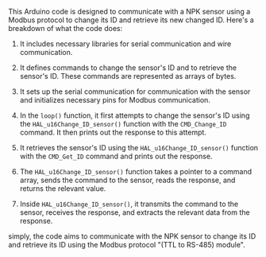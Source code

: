 This Arduino code is designed to communicate with a NPK sensor using a Modbus protocol to change its ID and retrieve its new changed ID. 
Here's a breakdown of what the code does:

1. It includes necessary libraries for serial communication and wire communication.

2. It defines commands to change the sensor's ID and to retrieve the sensor's ID. These commands are represented as arrays of bytes.

3. It sets up the serial communication for communication with the sensor and initializes necessary pins for Modbus communication.

4. In the `loop()` function, it first attempts to change the sensor's ID using the `HAL_u16Change_ID_sensor()` function with the `CMD_Change_ID` command. It then prints out the response to this attempt.

5. It retrieves the sensor's ID using the `HAL_u16Change_ID_sensor()` function with the `CMD_Get_ID` command and prints out the response.

6. The `HAL_u16Change_ID_sensor()` function takes a pointer to a command array, sends the command to the sensor, reads the response, and returns the relevant value.

7. Inside `HAL_u16Change_ID_sensor()`, it transmits the command to the sensor, receives the response, and extracts the relevant data from the response.

simply, the code aims to communicate with the NPK sensor to change its ID and retrieve its ID using the Modbus protocol "(TTL to RS-485) module".
